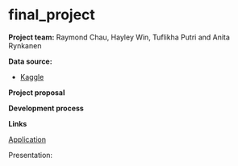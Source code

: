 # final_project

**Project team:**
Raymond Chau, Hayley Win, Tuflikha Putri and Anita Rynkanen

**Data source:**

* [Kaggle](https://www.kaggle.com/datasets/mysarahmadbhat/lung-cancer)


**Project proposal**

**Development process**

**Links**

[Application](https://finalprojectlungcancer.herokuapp.com/)

Presentation:
